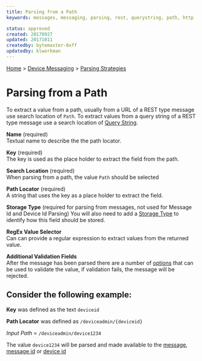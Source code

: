 ```yaml
---
title: Parsing from a Path
keywords: messages, messaging, parsing, rest, querystring, path, http

status: approved
created: 20170927
updated: 20171011
createdby: bytemaster-0xff
updatedby: klworkman
---
```

[Home](../../Index.md) > [Device Messaging](../Index.md) > [Parsing Strategies](ParsingStrategies.md)

# Parsing from a Path

To extract a value from a path, usually from a URL of a REST type message use search location of `Path`.  To extract values from
a query string of a REST type message use a search location of [Query String](ParsingFromQueryString.md).

**Name** (required)  
Textual name to describe the the path locator.

**Key**  (required)  
The key is used as the place holder to extract the field from the path.

**Search Location**  (required)  
When parsing from a path, the value `Path` should be selected

**Path Locator** (required)  
A string that uses the key as a place holder to extract the field.

**Storage Type** (required for parsing from messages, not used for Message Id and Device Id Parsing)
You will also need to add a [Storage Type](../TypeSystem/Index.md) to identify how this field should be stored.

**RegEx Value Selector**  
Can can provide a regular expression to extract values from the returned value.

**Additional Validation Fields**  
After the message has been parsed there are a number of [options](Validation.md) that can be used to validate the value, if validation fails, the message will be rejected.


## Consider the following example:  
**Key**  was defined as the text `deviceid`

**Path Locator** was defined as `/deviceadmin/{deviceid}`


_Input Path_ = `/deviceadmin/device1234`

The value ```device1234``` will be parsed and made available to the [message](Index.md), [message id](MessageIdParsing.md) or [device id](DeviceIdParsing.md)

